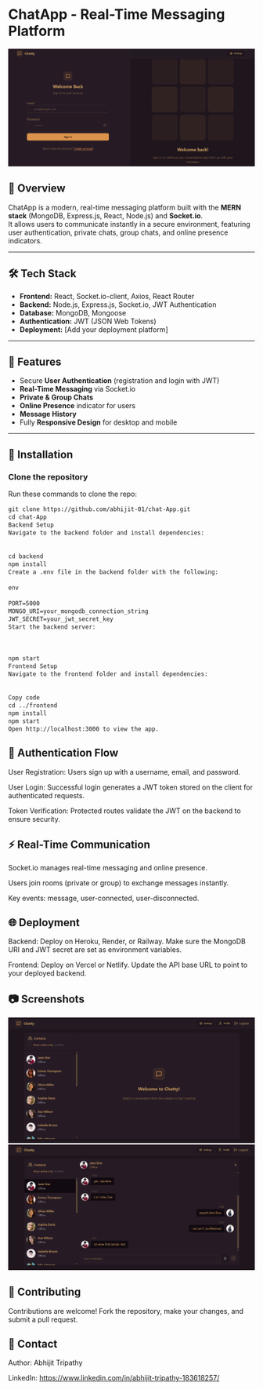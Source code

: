 # ChatApp - Real-Time Messaging Platform

![ChatApp Banner](https://github.com/abhijit-01/chat-App/blob/main/assests/banner.png?raw=true)

## 🚀 Overview

ChatApp is a modern, real-time messaging platform built with the **MERN stack** (MongoDB, Express.js, React, Node.js) and **Socket.io**.  
It allows users to communicate instantly in a secure environment, featuring user authentication, private chats, group chats, and online presence indicators.

---

## 🛠️ Tech Stack

- **Frontend:** React, Socket.io-client, Axios, React Router
- **Backend:** Node.js, Express.js, Socket.io, JWT Authentication
- **Database:** MongoDB, Mongoose
- **Authentication:** JWT (JSON Web Tokens)
- **Deployment:** [Add your deployment platform]

---

## 📸 Features

- Secure **User Authentication** (registration and login with JWT)
- **Real-Time Messaging** via Socket.io
- **Private & Group Chats**
- **Online Presence** indicator for users
- **Message History**
- Fully **Responsive Design** for desktop and mobile

---

## 🔧 Installation

### Clone the repository

Run these commands to clone the repo:

```
git clone https://github.com/abhijit-01/chat-App.git
cd chat-App
Backend Setup
Navigate to the backend folder and install dependencies:


cd backend
npm install
Create a .env file in the backend folder with the following:

env

PORT=5000
MONGO_URI=your_mongodb_connection_string
JWT_SECRET=your_jwt_secret_key
Start the backend server:



npm start
Frontend Setup
Navigate to the frontend folder and install dependencies:


Copy code
cd ../frontend
npm install
npm start
Open http://localhost:3000 to view the app.
```

## 🔐 Authentication Flow

User Registration: Users sign up with a username, email, and password.

User Login: Successful login generates a JWT token stored on the client for authenticated requests.

Token Verification: Protected routes validate the JWT on the backend to ensure security.

## ⚡ Real-Time Communication

Socket.io manages real-time messaging and online presence.

Users join rooms (private or group) to exchange messages instantly.

Key events: message, user-connected, user-disconnected.

## 🌐 Deployment

Backend: Deploy on Heroku, Render, or Railway. Make sure the MongoDB URI and JWT secret are set as environment variables.

Frontend: Deploy on Vercel or Netlify. Update the API base URL to point to your deployed backend.

## 📷 Screenshots
![Home-Page](https://github.com/abhijit-01/chat-App/blob/main/assests/homepage.png?raw=true)
![Chat-Section](https://github.com/abhijit-01/chat-App/blob/main/assests/chat-section.png?raw=true)

## 🤝 Contributing

Contributions are welcome! Fork the repository, make your changes, and submit a pull request.

## 📧 Contact
Author: Abhijit Tripathy

LinkedIn: https://www.linkedin.com/in/abhijit-tripathy-183618257/
